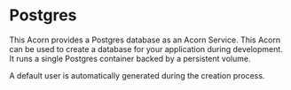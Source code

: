 # Postgres

This Acorn provides a Postgres database as an Acorn Service. This Acorn can be used to create a database for your application during development. It runs a single Postgres container backed by a persistent volume.

A default user is automatically generated during the creation process.
